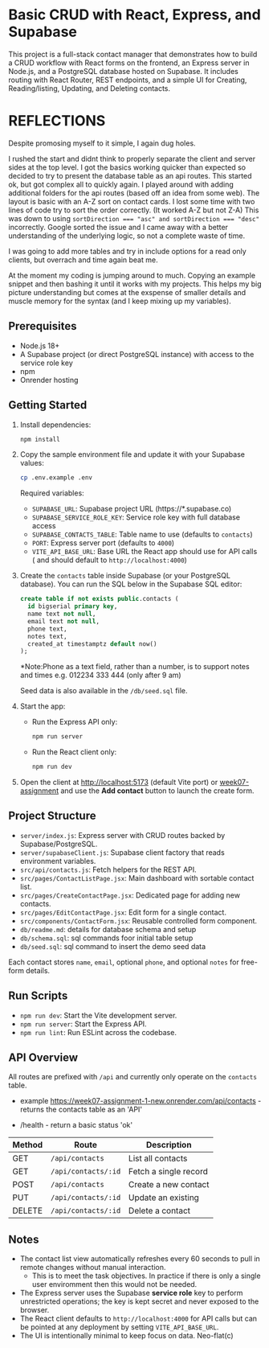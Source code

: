# Basic CRUD with React, Express, and Supabase

This project is a full-stack contact manager that demonstrates how to build a CRUD workflow with React forms on the frontend, an Express server in Node.js, and a PostgreSQL database hosted on Supabase. It includes routing with React Router, REST endpoints, and a simple UI for Creating, Reading/listing, Updating, and Deleting contacts.

# REFLECTIONS

Despite promosing myself to it simple, I again dug holes.

I rushed the start and didnt think to properly separate the client and server sides at the top level. I got the basics working quicker than expected so decided to try to present the database table as an api routes. This started ok, but got complex all to quickly again.
I played around with adding additional folders for the api routes (based off an idea from some web).
The layout is basic with an A-Z sort on contact cards. I lost some time with two lines of code try to sort the order correctly. (It worked A-Z but not Z-A) This was down to using `sortDirection === "asc" and sortDirection === "desc"` incorrectly. Google sorted the issue and I came away with a better understanding of the underlying logic, so not a complete waste of time.

I was going to add more tables and try in include options for a read only clients, but overrach and time again beat me.

At the moment my coding is jumping around to much. Copying an example snippet and then bashing it until it works with my projects. This helps my big picture understanding but comes at the exspense of smaller details and muscle memory for the syntax (and I keep mixing up my variables).

## Prerequisites

- Node.js 18+
- A Supabase project (or direct PostgreSQL instance) with access to the service role key
- npm
- Onrender hosting

## Getting Started

1. Install dependencies:
   ```bash
   npm install
   ```
2. Copy the sample environment file and update it with your Supabase values:
   ```bash
   cp .env.example .env
   ```
   Required variables:
   - `SUPABASE_URL`: Supabase project URL (https://\*.supabase.co)
   - `SUPABASE_SERVICE_ROLE_KEY`: Service role key with full database access
   - `SUPABASE_CONTACTS_TABLE`: Table name to use (defaults to `contacts`)
   - `PORT`: Express server port (defaults to `4000`)
   - `VITE_API_BASE_URL`: Base URL the React app should use for API calls ( and should default to `http://localhost:4000`)
3. Create the `contacts` table inside Supabase (or your PostgreSQL database). You can run the SQL below in the Supabase SQL editor:

   ```sql
   create table if not exists public.contacts (
     id bigserial primary key,
     name text not null,
     email text not null,
     phone text,
     notes text,
     created_at timestamptz default now()
   );
   ```

   \*Note:Phone as a text field, rather than a number, is to support notes and times e.g. 012234 333 444 (only after 9 am)

   Seed data is also available in the `/db/seed.sql` file.

4. Start the app:

   - Run the Express API only:
     ```bash
     npm run server
     ```
   - Run the React client only:
     ```bash
     npm run dev
     ```

5. Open the client at [http://localhost:5173](http://localhost:5173) (default Vite port) or [week07-assignment](https://week07-assignment-new-0i5q.onrender.com/) and use the **Add contact** button to launch the create form.

## Project Structure

- `server/index.js`: Express server with CRUD routes backed by Supabase/PostgreSQL.
- `server/supabaseClient.js`: Supabase client factory that reads environment variables.
- `src/api/contacts.js`: Fetch helpers for the REST API.
- `src/pages/ContactListPage.jsx`: Main dashboard with sortable contact list.
- `src/pages/CreateContactPage.jsx`: Dedicated page for adding new contacts.
- `src/pages/EditContactPage.jsx`: Edit form for a single contact.
- `src/components/ContactForm.jsx`: Reusable controlled form component.
- `db/readme.md`: details for database schema and setup
- `db/schema.sql`: sql commands foor initial table setup
- `db/seed.sql`: sql command to insert the demo seed data

Each contact stores `name`, `email`, optional `phone`, and optional `notes` for free-form details.

## Run Scripts

- `npm run dev`: Start the Vite development server.
- `npm run server`: Start the Express API.
- `npm run lint`: Run ESLint across the codebase.

## API Overview

All routes are prefixed with `/api` and currently only operate on the `contacts` table.

- example https://week07-assignment-1-new.onrender.com/api/contacts - returns the contacts table as an 'API'

- /health - return a basic status 'ok'

| Method | Route               | Description           |
| ------ | ------------------- | --------------------- |
| GET    | `/api/contacts`     | List all contacts     |
| GET    | `/api/contacts/:id` | Fetch a single record |
| POST   | `/api/contacts`     | Create a new contact  |
| PUT    | `/api/contacts/:id` | Update an existing    |
| DELETE | `/api/contacts/:id` | Delete a contact      |

## Notes

- The contact list view automatically refreshes every 60 seconds to pull in remote changes without manual interaction.
  - This is to meet the task objectives. In practice if there is only a single user enviromment then this would not be needed.
- The Express server uses the Supabase **service role** key to perform unrestricted operations; the key is kept secret and never exposed to the browser.
- The React client defaults to `http://localhost:4000` for API calls but can be pointed at any deployment by setting `VITE_API_BASE_URL`.
- The UI is intentionally minimal to keep focus on data. Neo-flat(c)
